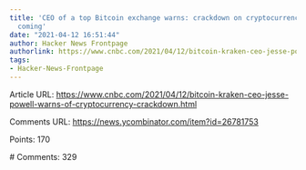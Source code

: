 ```yaml
---
title: 'CEO of a top Bitcoin exchange warns: crackdown on cryptocurrencies may be
  coming'
date: "2021-04-12 16:51:44"
author: Hacker News Frontpage
authorlink: https://www.cnbc.com/2021/04/12/bitcoin-kraken-ceo-jesse-powell-warns-of-cryptocurrency-crackdown.html
tags:
- Hacker-News-Frontpage
---
```


<p>Article URL: <a href="https://www.cnbc.com/2021/04/12/bitcoin-kraken-ceo-jesse-powell-warns-of-cryptocurrency-crackdown.html">https://www.cnbc.com/2021/04/12/bitcoin-kraken-ceo-jesse-powell-warns-of-cryptocurrency-crackdown.html</a></p>
<p>Comments URL: <a href="https://news.ycombinator.com/item?id=26781753">https://news.ycombinator.com/item?id=26781753</a></p>
<p>Points: 170</p>
<p># Comments: 329</p>
